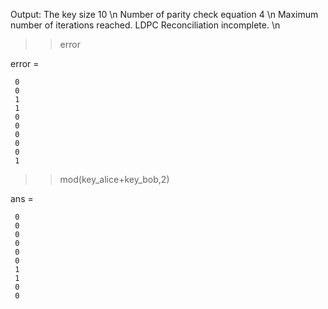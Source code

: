 Output:
The key size 10 \n
Number of parity check equation 4 \n
Maximum number of iterations reached. LDPC Reconciliation incomplete. \n
>> error

error =

     0
     0
     1
     1
     0
     0
     0
     0
     0
     1

>> mod(key_alice+key_bob,2)

ans =

     0
     0
     0
     0
     0
     0
     1
     1
     0
     0

>> 
